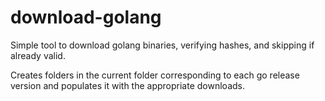 # download-golang

Simple tool to download golang binaries, verifying hashes, and skipping if already valid.

Creates folders in the current folder corresponding to each go release version and populates it with the appropriate downloads.
